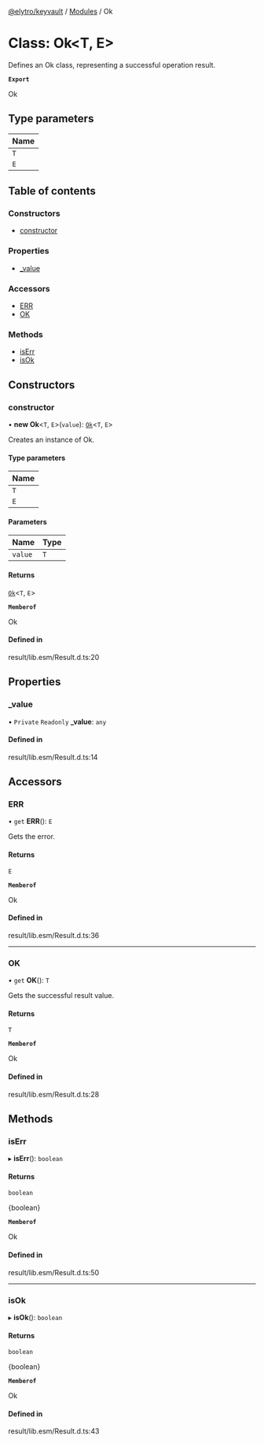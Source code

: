 [@elytro/keyvault](../README.md) / [Modules](../modules.md) / Ok

# Class: Ok\<T, E\>

Defines an Ok class, representing a successful operation result.

**`Export`**

Ok

## Type parameters

| Name |
| :------ |
| `T` |
| `E` |

## Table of contents

### Constructors

- [constructor](Ok.md#constructor)

### Properties

- [\_value](Ok.md#_value)

### Accessors

- [ERR](Ok.md#err)
- [OK](Ok.md#ok)

### Methods

- [isErr](Ok.md#iserr)
- [isOk](Ok.md#isok)

## Constructors

### constructor

• **new Ok**\<`T`, `E`\>(`value`): [`Ok`](Ok.md)\<`T`, `E`\>

Creates an instance of Ok.

#### Type parameters

| Name |
| :------ |
| `T` |
| `E` |

#### Parameters

| Name | Type |
| :------ | :------ |
| `value` | `T` |

#### Returns

[`Ok`](Ok.md)\<`T`, `E`\>

**`Memberof`**

Ok

#### Defined in

result/lib.esm/Result.d.ts:20

## Properties

### \_value

• `Private` `Readonly` **\_value**: `any`

#### Defined in

result/lib.esm/Result.d.ts:14

## Accessors

### ERR

• `get` **ERR**(): `E`

Gets the error.

#### Returns

`E`

**`Memberof`**

Ok

#### Defined in

result/lib.esm/Result.d.ts:36

___

### OK

• `get` **OK**(): `T`

Gets the successful result value.

#### Returns

`T`

**`Memberof`**

Ok

#### Defined in

result/lib.esm/Result.d.ts:28

## Methods

### isErr

▸ **isErr**(): `boolean`

#### Returns

`boolean`

{boolean}

**`Memberof`**

Ok

#### Defined in

result/lib.esm/Result.d.ts:50

___

### isOk

▸ **isOk**(): `boolean`

#### Returns

`boolean`

{boolean}

**`Memberof`**

Ok

#### Defined in

result/lib.esm/Result.d.ts:43
